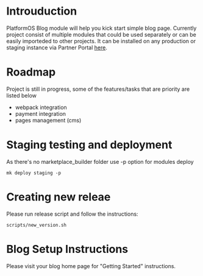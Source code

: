 # Introuduction

PlatformOS Blog module will help you kick start simple blog page. Currently project consist of multiple modules that could be used separately or can be easily importeded to other projects. It can be installed on any production or staging instance via Partner Portal [here](https://portal.apps.near-me.com/marketplace/pos_modules/new?id=19).

# Roadmap

Project is still in progress, some of the features/tasks that are priority are listed below

* webpack integration
* payment integration
* pages management (cms)

# Staging testing and deployment

As there's no marketplace_builder folder use -p option for modules deploy

`mk deploy staging -p`

# Creating new releae

Please run release script and follow the instructions:

`scripts/new_version.sh`


# Blog Setup Instructions

Please visit your blog home page for "Getting Started" instructions.
